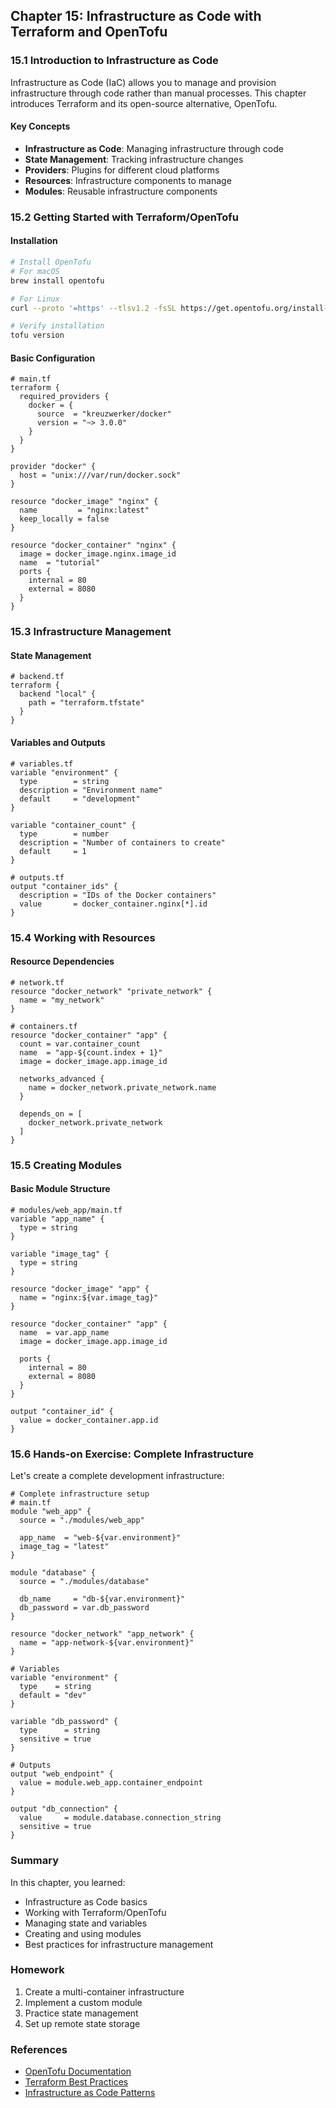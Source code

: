 ## Chapter 15: Infrastructure as Code with Terraform and OpenTofu

### 15.1 Introduction to Infrastructure as Code
Infrastructure as Code (IaC) allows you to manage and provision infrastructure through code rather than manual processes. This chapter introduces Terraform and its open-source alternative, OpenTofu.

#### Key Concepts
- **Infrastructure as Code**: Managing infrastructure through code
- **State Management**: Tracking infrastructure changes
- **Providers**: Plugins for different cloud platforms
- **Resources**: Infrastructure components to manage
- **Modules**: Reusable infrastructure components

### 15.2 Getting Started with Terraform/OpenTofu

#### Installation
```bash
# Install OpenTofu
# For macOS
brew install opentofu

# For Linux
curl --proto '=https' --tlsv1.2 -fsSL https://get.opentofu.org/install-opentofu.sh | bash

# Verify installation
tofu version
```

#### Basic Configuration
```hcl
# main.tf
terraform {
  required_providers {
    docker = {
      source  = "kreuzwerker/docker"
      version = "~> 3.0.0"
    }
  }
}

provider "docker" {
  host = "unix:///var/run/docker.sock"
}

resource "docker_image" "nginx" {
  name         = "nginx:latest"
  keep_locally = false
}

resource "docker_container" "nginx" {
  image = docker_image.nginx.image_id
  name  = "tutorial"
  ports {
    internal = 80
    external = 8080
  }
}
```

### 15.3 Infrastructure Management

#### State Management
```hcl
# backend.tf
terraform {
  backend "local" {
    path = "terraform.tfstate"
  }
}
```

#### Variables and Outputs
```hcl
# variables.tf
variable "environment" {
  type        = string
  description = "Environment name"
  default     = "development"
}

variable "container_count" {
  type        = number
  description = "Number of containers to create"
  default     = 1
}

# outputs.tf
output "container_ids" {
  description = "IDs of the Docker containers"
  value       = docker_container.nginx[*].id
}
```

### 15.4 Working with Resources

#### Resource Dependencies
```hcl
# network.tf
resource "docker_network" "private_network" {
  name = "my_network"
}

# containers.tf
resource "docker_container" "app" {
  count = var.container_count
  name  = "app-${count.index + 1}"
  image = docker_image.app.image_id

  networks_advanced {
    name = docker_network.private_network.name
  }

  depends_on = [
    docker_network.private_network
  ]
}
```

### 15.5 Creating Modules

#### Basic Module Structure
```hcl
# modules/web_app/main.tf
variable "app_name" {
  type = string
}

variable "image_tag" {
  type = string
}

resource "docker_image" "app" {
  name = "nginx:${var.image_tag}"
}

resource "docker_container" "app" {
  name  = var.app_name
  image = docker_image.app.image_id
  
  ports {
    internal = 80
    external = 8080
  }
}

output "container_id" {
  value = docker_container.app.id
}
```

### 15.6 Hands-on Exercise: Complete Infrastructure

Let's create a complete development infrastructure:

```hcl
# Complete infrastructure setup
# main.tf
module "web_app" {
  source = "./modules/web_app"

  app_name  = "web-${var.environment}"
  image_tag = "latest"
}

module "database" {
  source = "./modules/database"

  db_name     = "db-${var.environment}"
  db_password = var.db_password
}

resource "docker_network" "app_network" {
  name = "app-network-${var.environment}"
}

# Variables
variable "environment" {
  type    = string
  default = "dev"
}

variable "db_password" {
  type      = string
  sensitive = true
}

# Outputs
output "web_endpoint" {
  value = module.web_app.container_endpoint
}

output "db_connection" {
  value     = module.database.connection_string
  sensitive = true
}
```

### Summary
In this chapter, you learned:
- Infrastructure as Code basics
- Working with Terraform/OpenTofu
- Managing state and variables
- Creating and using modules
- Best practices for infrastructure management

### Homework
1. Create a multi-container infrastructure
2. Implement a custom module
3. Practice state management
4. Set up remote state storage

### References
- [OpenTofu Documentation](https://opentofu.org/docs)
- [Terraform Best Practices](https://www.terraform-best-practices.com/)
- [Infrastructure as Code Patterns](https://docs.microsoft.com/azure/architecture/patterns/category/design-implementation)
